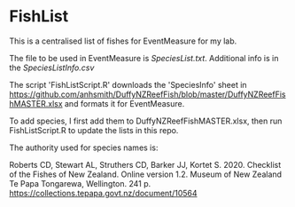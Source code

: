 # FishList

This is a centralised list of fishes for EventMeasure for my lab.

The file to be used in EventMeasure is _SpeciesList.txt_. Additional info is in the _SpeciesListInfo.csv_

The script 'FishListScript.R' downloads the 'SpeciesInfo' sheet in https://github.com/anhsmith/DuffyNZReefFish/blob/master/DuffyNZReefFishMASTER.xlsx and formats it for EventMeasure. 

To add species, I first add them to DuffyNZReefFishMASTER.xlsx, then run FishListScript.R to update the lists in this repo.

The authority used for species names is:

Roberts CD, Stewart AL, Struthers CD, Barker JJ, Kortet S. 2020. Checklist of the Fishes of New Zealand. Online version 1.2. Museum of New Zealand Te Papa Tongarewa, Wellington. 241 p. https://collections.tepapa.govt.nz/document/10564
